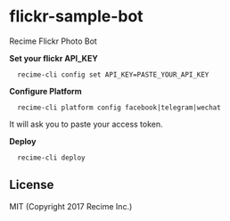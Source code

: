 # flickr-sample-bot

Recime Flickr Photo Bot

__Set your flickr API_KEY__

```
  recime-cli config set API_KEY=PASTE_YOUR_API_KEY
```

__Configure Platform__

```
  recime-cli platform config facebook|telegram|wechat

```

It will ask you to paste your access token.


__Deploy__

```
  recime-cli deploy

```

## License

MIT (Copyright 2017 Recime Inc.)

